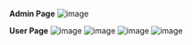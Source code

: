 **Admin Page** 
![image](https://github.com/user-attachments/assets/19f0afd5-c695-4def-9c6d-8cd867d054f5)

**User Page** 
![image](https://github.com/user-attachments/assets/c36c8dfd-fa2d-42c1-8329-d4020afc85d4)
![image](https://github.com/user-attachments/assets/5d0bda2e-7183-438d-9726-f81468a6923b)
![image](https://github.com/user-attachments/assets/f217a197-4c19-47b9-a7d9-ba43c411a2b9)
![image](https://github.com/user-attachments/assets/ae723811-55cd-483c-a2a2-8985e1f7c5a0)

